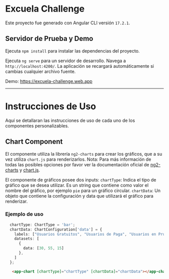 # Excuela Challenge

Este proyecto fue generado con Angular CLI versión `17.2.1`.

## Servidor de Prueba y Demo

Ejecuta `npm install` para instalar las dependencias del proyecto.

Ejecuta `ng serve` para un servidor de desarrollo. Navega a `http://localhost:4200/`. La aplicación se recargará automáticamente si cambias cualquier archivo fuente.

Demo: https://excuela-challenge.web.app

---

# Instrucciones de Uso

Aquí se detallaran las instrucciones de uso de cada uno de los componentes personalizables.

## Chart Component

El componente utiliza la librería `ng2-charts` para crear los gráficos, que a su vez utiliza `chart.js` para renderizarlos. 
Nota: Para más información de todas las posibles opciones por favor ver la documentación oficial de [ng2-charts](https://github.com/valor-software/ng2-charts) y [chart.js](http://www.chartjs.org/docs).

El componente de gráficos posee dos inputs:
  `chartType`: Indica el tipo de gráfico que se desea utilizar. Es un string que contiene como valor el nombre del gráfico, por ejemplo `pie` para un gráfico circular.
  `chartData`: Un objeto que contiene la configuración y data que utilizará el gráfico para renderizar.

  ### Ejemplo de uso

  ```typescript
    chartType: ChartType = 'bar';
    chartData: ChartConfiguration['data'] = {
      labels: ["Usuarios Gratuitos", "Usuarios de Paga", "Usuarios en Prueba"],
      datasets: [
        {
          data: [30, 55, 15]
        },
      ]
    };
  ```
  

 ```html
    <app-chart [chartType]="chartType" [chartData]="chartData"></app-chart>
  ```



